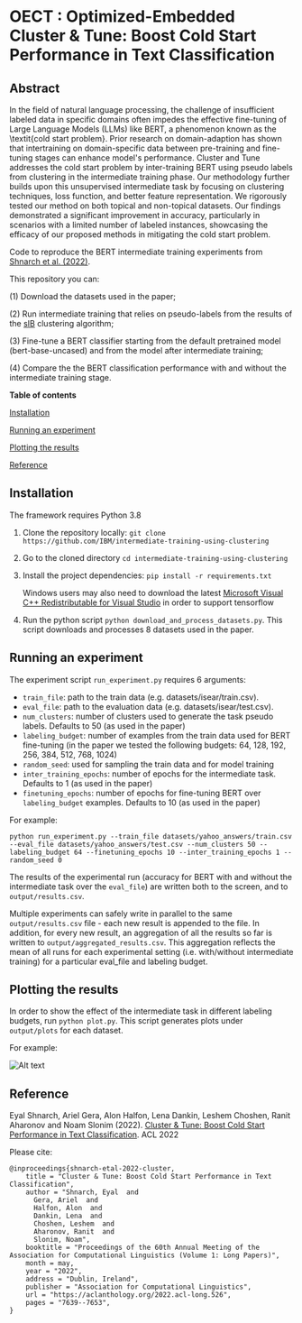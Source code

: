 # OECT : Optimized-Embedded Cluster & Tune: Boost Cold Start Performance in Text Classification

## Abstract

In the field of natural language processing, the challenge of insufficient labeled data in specific domains often impedes the effective fine-tuning of Large Language Models (LLMs) like BERT, a phenomenon known as the \textit{cold start problem}. Prior research on domain-adaption has shown that intertraining on domain-specific data between pre-training and fine-tuning stages can enhance model's performance. Cluster and Tune addresses the cold start problem by inter-training BERT using pseudo labels from clustering in the intermediate training phase. Our methodology further builds upon this unsupervised intermediate task by focusing on clustering techniques, loss function, and better feature representation. We rigorously tested our method on both topical and non-topical datasets. Our findings demonstrated a significant improvement in accuracy, particularly in scenarios with a limited number of labeled instances, showcasing the efficacy of our proposed methods in mitigating the cold start problem. 

Code to reproduce the BERT intermediate training experiments from [Shnarch et al. (2022)](#reference). 

This repository you can:

(1) Download the datasets used in the paper;

(2) Run intermediate training that relies on pseudo-labels from the results of the [sIB](https://github.com/IBM/sib) clustering algorithm;

(3) Fine-tune a BERT classifier starting from the default pretrained model (bert-base-uncased) and from the model after intermediate training;

(4) Compare the the BERT classification performance with and without the intermediate training stage.


**Table of contents**

[Installation](#installation)

[Running an experiment](#running-an-experiment)

[Plotting the results](#plotting-the-results)

[Reference](#reference)

## Installation
The framework requires Python 3.8
1. Clone the repository locally: 
   `git clone https://github.com/IBM/intermediate-training-using-clustering`
2. Go to the cloned directory 
  `cd intermediate-training-using-clustering`
4. Install the project dependencies: `pip install -r requirements.txt`

   Windows users may also need to download the latest [Microsoft Visual C++ Redistributable for Visual Studio](https://support.microsoft.com/en-us/help/2977003/the-latest-supported-visual-c-downloads) in order to support tensorflow
3. Run the python script `python download_and_process_datasets.py`.
This script downloads and processes 8 datasets used in the paper.

                         
## Running an experiment
The experiment script `run_experiment.py` requires 6 arguments: 
- `train_file`: path to the train data (e.g. datasets/isear/train.csv). 
- `eval_file`: path to the evaluation data (e.g. datasets/isear/test.csv). 
- `num_clusters`: number of clusters used to generate the task pseudo labels. Defaults to 50 (as used in the paper) 
- `labeling_budget`: number of examples from the train data used for BERT fine-tuning (in the paper we tested the following budgets: 64, 128, 192, 256, 384, 512, 768, 1024)
- `random_seed`: used for sampling the train data and for model training
- `inter_training_epochs`: number of epochs for the intermediate task. Defaults to 1 (as used in the paper)
- `finetuning_epochs`: number of epochs for fine-tuning BERT over `labeling_budget` examples. Defaults to 10 (as used in the paper)

For example: 

```python run_experiment.py --train_file datasets/yahoo_answers/train.csv --eval_file datasets/yahoo_answers/test.csv --num_clusters 50 --labeling_budget 64 --finetuning_epochs 10 --inter_training_epochs 1 --random_seed 0```

The results of the experimental run (accuracy for BERT with and without the intermediate task over the `eval_file`) are written both to the screen, and to `output/results.csv`. 

Multiple experiments can safely write in parallel to the same `output/results.csv` file - each new result is appended to the file. In addition, for every new result, an aggregation of all the results so far is written to `output/aggregated_results.csv`. This aggregation reflects the mean of all runs for each experimental setting (i.e. with/without intermediate training) for a particular eval_file and labeling budget.


## Plotting the results
In order to show the effect of the intermediate task in different labeling budgets, run `python plot.py`. This script generates plots under `output/plots` for each dataset.

For example:


![Alt text](example_plot.png?raw=true "Output image of plot.py after running 5 seeds over 8 labeling budgets for dbpedia")


## Reference
Eyal Shnarch, Ariel Gera, Alon Halfon, Lena Dankin, Leshem Choshen, Ranit Aharonov and Noam Slonim (2022). 
[Cluster & Tune: Boost Cold Start Performance in Text Classification](https://aclanthology.org/2022.acl-long.526/). ACL 2022

Please cite: 
```
@inproceedings{shnarch-etal-2022-cluster,
    title = "Cluster & Tune: Boost Cold Start Performance in Text Classification",
    author = "Shnarch, Eyal  and
      Gera, Ariel  and
      Halfon, Alon  and
      Dankin, Lena  and
      Choshen, Leshem  and
      Aharonov, Ranit  and
      Slonim, Noam",
    booktitle = "Proceedings of the 60th Annual Meeting of the Association for Computational Linguistics (Volume 1: Long Papers)",
    month = may,
    year = "2022",
    address = "Dublin, Ireland",
    publisher = "Association for Computational Linguistics",
    url = "https://aclanthology.org/2022.acl-long.526",
    pages = "7639--7653",
}
```